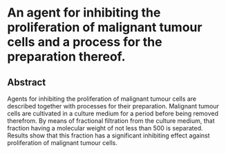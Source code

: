 # An agent for inhibiting the proliferation of malignant tumour cells and a process for the preparation thereof.

## Abstract
Agents for inhibiting the proliferation of malignant tumour cells are described together with processes for their preparation. Malignant tumour cells are cultivated in a culture medium for a period before being removed therefrom. By means of fractional filtration from the culture medium, that fraction having a molecular weight of not less than 500 is separated. Results show that this fraction has a significant inhibiting effect against proliferation of malignant tumour cells.